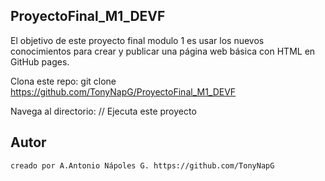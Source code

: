 ## ProyectoFinal_M1_DEVF
El objetivo de este proyecto final modulo 1 es usar los nuevos conocimientos para crear y publicar una página web básica con HTML en GitHub pages.

Clona este repo: 
git clone https://github.com/TonyNapG/ProyectoFinal_M1_DEVF

Navega al directorio: //
Ejecuta este proyecto

## Autor
    creado por A.Antonio Nápoles G. https://github.com/TonyNapG
